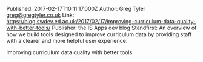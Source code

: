 Published: 2017-02-17T10:11:17.000Z
Author: Greg Tyler <greg@gregtyler.co.uk>
Link: https://blog.swdev.ed.ac.uk/2017/02/17/improving-curriculum-data-quality-with-better-tools/
Publisher: the IS Apps dev blog
Standfirst: An overview of how we build tools designed to improve curriculum data by providing staff with a clearer and more helpful user experience.

Improving curriculum data quality with better tools
